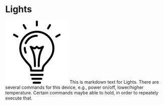 # Lights

![Lights](hwlist/lights.png)
This is markdown text for Lights. There are several commands for this device, e.g., power on/off, lower/higher temperature. Certain commands maybe able to hold, in order to repeately execute that.